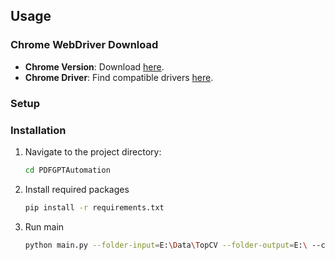 
## Usage

### Chrome WebDriver Download
- **Chrome Version**: Download [here](https://drive.google.com/drive/folders/1x6BhvZXw6crDx2T89LDCnNjKLQtOFXHI?usp=sharing).
- **Chrome Driver**: Find compatible drivers [here](https://drive.google.com/drive/folders/1GanrcMx2esXAVUWFrlafIODYwnspbURm?usp=sharing).

### Setup
### Installation

1. Navigate to the project directory:

   ```bash
   cd PDFGPTAutomation
   ```
 
 2. Install required packages
    ```bash
    pip install -r requirements.txt
    ```
 3. Run main
    ```bash
    python main.py --folder-input=E:\Data\TopCV --folder-output=E:\ --chrome-path=E:\Software\chrome-win64\chrome.exe --chrome-driver=E:\Software\chromedriver-win64\chromedriver.exe
    ```